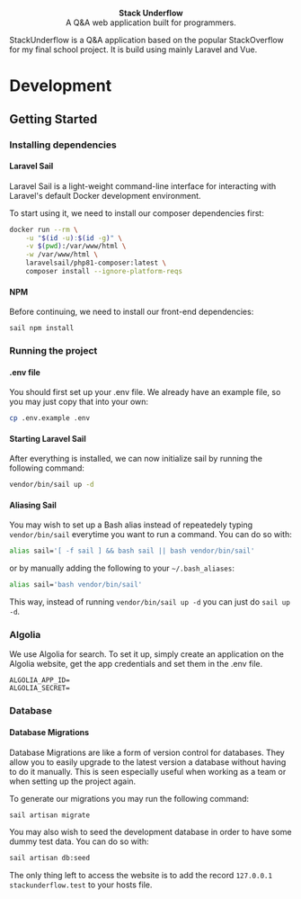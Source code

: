 <div>
  <!--
  <h1 align="center">
    StackUnderflow
  </h1>
  -->
  <p align="center">
    <b>Stack Underflow</b>
    </br>
    <span font-size="16px">A Q&A web application built for programmers.</span>
    <br />
  </p>
</div>

StackUnderflow is a Q&A application based on the popular StackOverflow for my final school project. It is build using
mainly Laravel and Vue.

# Development

## Getting Started

### Installing dependencies

#### Laravel Sail

Laravel Sail is a light-weight command-line interface for interacting with Laravel's default Docker development
environment.

To start using it, we need to install our composer dependencies first:

```bash
docker run --rm \
    -u "$(id -u):$(id -g)" \
    -v $(pwd):/var/www/html \
    -w /var/www/html \
    laravelsail/php81-composer:latest \
    composer install --ignore-platform-reqs
```

#### NPM

Before continuing, we need to install our front-end dependencies:

```
sail npm install
```

### Running the project

#### .env file

You should first set up your .env file. We already have an example file, so you may just copy that into your own:

```bash
cp .env.example .env
```

#### Starting Laravel Sail

After everything is installed, we can now initialize sail by running the following command:

```bash
vendor/bin/sail up -d
```

#### Aliasing Sail

You may wish to set up a Bash alias instead of repeatedely typing `vendor/bin/sail` everytime you want to run a command.
You can do so with:

```bash
alias sail='[ -f sail ] && bash sail || bash vendor/bin/sail'
```

or by manually adding the following to your `~/.bash_aliases`:

```bash
alias sail='bash vendor/bin/sail'
```

This way, instead of running `vendor/bin/sail up -d` you can just do `sail up -d`.

### Algolia

We use Algolia for search. To set it up, simply create an application on the Algolia website, get the app credentials
and set them in the .env file.

```dotenv
ALGOLIA_APP_ID=
ALGOLIA_SECRET=
```

### Database

#### Database Migrations

Database Migrations are like a form of version control for databases. They allow you to easily upgrade to the latest
version a database without having to do it manually. This is seen especially useful when working as a team or when
setting up the project again.

To generate our migrations you may run the following command:

```bash
sail artisan migrate
```

You may also wish to seed the development database in order to have some dummy test data. You can do so with:

```bash
sail artisan db:seed
```

The only thing left to access the website is to add the record `127.0.0.1 stackunderflow.test` to your hosts file.
